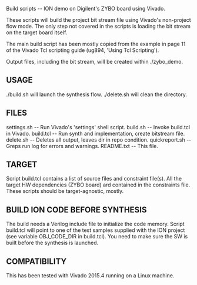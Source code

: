 Build scripts -- ION demo on Digilent's ZYBO board using Vivado.

These scripts will build the project bit stream file using Vivado's non-project 
flow mode. The only step not covered in the scripts is loading the bit stream on 
the target board itself.

The main build script has been mostly copied from the example in page 11 of the
Vivado Tcl scripting guide (ug894, 'Using Tcl Scripting'). 

Output files, including the bit stream, will be created within ./zybo_demo.


USAGE
-----

./build.sh will launch the synthesis flow. 
./delete.sh will clean the directory.


FILES
-----

settings.sh         -- Run Vivado's 'settings' shell script.
build.sh            -- Invoke build.tcl in Vivado.
build.tcl           -- Run synth and implementation, create bitstream file.
delete.sh           -- Deletes all output, leaves dir in repo condition.
quickreport.sh      -- Greps run log for errors and warnings.
README.txt          -- This file.


TARGET
------

Script build.tcl contains a list of source files and constraint file(s).
All the target HW dependencies (ZYBO board) ard contained in the constraints
file. These scripts should be target-agnostic, mostly.


BUILD ION CODE BEFORE SYNTHESIS
-------------------------------

The build needs a Verilog include file to initialize the code memory. 
Script build.tcl will point to one of the test samples supplied with the ION
project (see variable OBJ_CODE_DIR in build.tcl). You need to make sure the SW
is built before the synthesis is launched.


COMPATIBILITY
-------------

This has been tested with Vivado 2015.4 running on a Linux machine.


